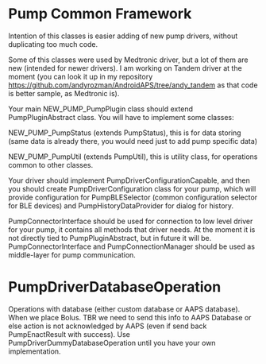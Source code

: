 Pump Common Framework
======================

Intention of this classes is easier adding of new pump drivers, without duplicating too much
code.

Some of this classes were used by Medtronic driver, but a lot of them are new (intended for
newer drivers). I am working on Tandem driver at the moment (you can look it up in my
repository https://github.com/andyrozman/AndroidAPS/tree/andy_tandem as that code is
better sample, as Medtronic is).

Your main NEW_PUMP_PumpPlugin class should extend PumpPluginAbstract class. You will have to
implement some classes:

NEW_PUMP_PumpStatus (extends PumpStatus), this is for data storing (same data is already
there, you would need just to add pump specific data)

NEW_PUMP_PumpUtil (extends PumpUtil), this is utility class, for operations common to other
classes.

Your driver should implement PumpDriverConfigurationCapable, and then you should create
PumpDriverConfiguration class for your pump, which will provide configuration for
PumpBLESelector (common configuration selector for BLE devices) and PumpHistoryDataProvider
for dialog for history.

PumpConnectorInterface should be used for connection to low level driver for your pump,
it contains all methods that driver needs. At the moment it is not directly tied to
PumpPluginAbstract, but in future it will be. PumpConnectorInterface and
PumpConnectionManager should be used as middle-layer for pump communication.



PumpDriverDatabaseOperation
============================

Operations with database (either custom database or AAPS database). When we place Bolus. TBR we need
to send this info to AAPS Database or else action is not acknowledged by AAPS (even if send back
PumpEnactResult with success). Use PumpDriverDummyDatabaseOperation until you have your own
implementation.


